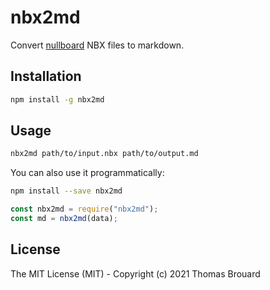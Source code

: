 # nbx2md

Convert [nullboard](https://github.com/apankrat/nullboard) NBX files to markdown.

## Installation

```sh
npm install -g nbx2md
```

## Usage

```sh
nbx2md path/to/input.nbx path/to/output.md
```

You can also use it programmatically:

```sh
npm install --save nbx2md
```

```js
const nbx2md = require("nbx2md");
const md = nbx2md(data);
```

## License

The MIT License (MIT) - Copyright (c) 2021 Thomas Brouard